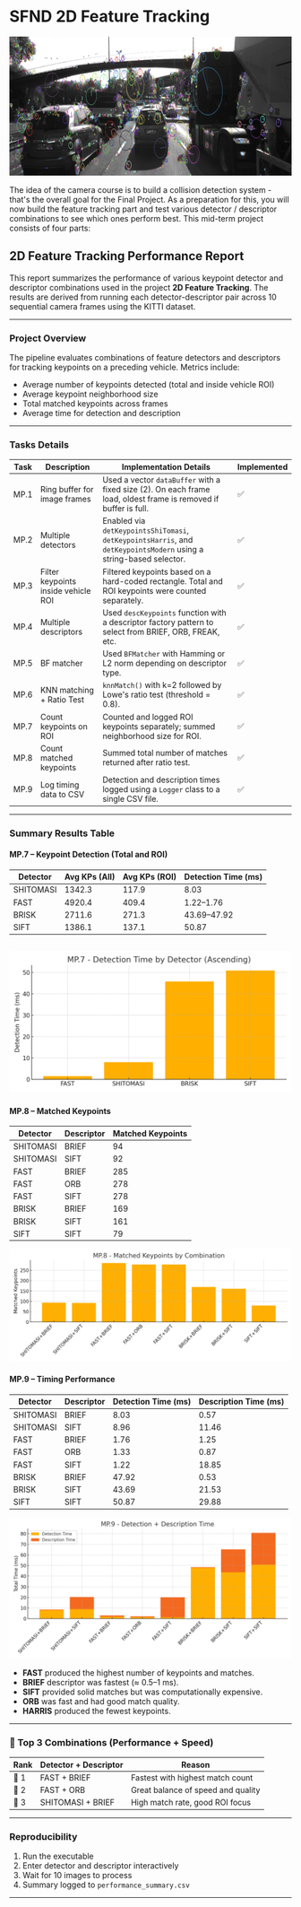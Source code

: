 # SFND 2D Feature Tracking

<img src="images/keypoints.png" width="820" height="248" />

The idea of the camera course is to build a collision detection system - that's the overall goal for the Final Project. As a preparation for this, you will now build the feature tracking part and test various detector / descriptor combinations to see which ones perform best. This mid-term project consists of four parts:

## 2D Feature Tracking Performance Report

This report summarizes the performance of various keypoint detector and descriptor combinations used in the project **2D Feature Tracking**. The results are derived from running each detector-descriptor pair across 10 sequential camera frames using the KITTI dataset.

---

### Project Overview

The pipeline evaluates combinations of feature detectors and descriptors for tracking keypoints on a preceding vehicle. Metrics include:

* Average number of keypoints detected (total and inside vehicle ROI)
* Average keypoint neighborhood size
* Total matched keypoints across frames
* Average time for detection and description

---

### Tasks Details

| Task | Description                         | Implementation Details                                                                                             | Implemented |
| ---- | ----------------------------------- | ------------------------------------------------------------------------------------------------------------------ | ----------- |
| MP.1 | Ring buffer for image frames        | Used a vector `dataBuffer` with a fixed size (2). On each frame load, oldest frame is removed if buffer is full.   | ✅           |
| MP.2 | Multiple detectors                  | Enabled via `detKeypointsShiTomasi`, `detKeypointsHarris`, and `detKeypointsModern` using a string-based selector. | ✅           |
| MP.3 | Filter keypoints inside vehicle ROI | Filtered keypoints based on a hard-coded rectangle. Total and ROI keypoints were counted separately.               | ✅           |
| MP.4 | Multiple descriptors                | Used `descKeypoints` function with a descriptor factory pattern to select from BRIEF, ORB, FREAK, etc.             | ✅           |
| MP.5 | BF matcher                          | Used `BFMatcher` with Hamming or L2 norm depending on descriptor type.                                             | ✅           |
| MP.6 | KNN matching + Ratio Test           | `knnMatch()` with k=2 followed by Lowe's ratio test (threshold = 0.8).                                             | ✅           |
| MP.7 | Count keypoints on ROI              | Counted and logged ROI keypoints separately; summed neighborhood size for ROI.                                     | ✅           |
| MP.8 | Count matched keypoints             | Summed total number of matches returned after ratio test.                                                          | ✅           |
| MP.9 | Log timing data to CSV              | Detection and description times logged using a `Logger` class to a single CSV file.                                | ✅           |

---

### Summary Results Table

#### MP.7 – Keypoint Detection (Total and ROI)

| Detector  | Avg KPs (All) | Avg KPs (ROI) | Detection Time (ms) |
| --------- | ------------- | ------------- | ------------------- |
| SHITOMASI | 1342.3        | 117.9         | 8.03                |
| FAST      | 4920.4        | 409.4         | 1.22–1.76           |
| BRISK     | 2711.6        | 271.3         | 43.69–47.92         |
| SIFT      | 1386.1        | 137.1         | 50.87               |

![Detection Times](graphs/mp7_detection_times.png)
---

#### MP.8 – Matched Keypoints

| Detector  | Descriptor | Matched Keypoints |
| --------- | ---------- | ----------------- |
| SHITOMASI | BRIEF      | 94                |
| SHITOMASI | SIFT       | 92                |
| FAST      | BRIEF      | 285               |
| FAST      | ORB        | 278               |
| FAST      | SIFT       | 278               |
| BRISK     | BRIEF      | 169               |
| BRISK     | SIFT       | 161               |
| SIFT      | SIFT       | 79                |

![Matched Keypoints](graphs/mp8_matched_keypoints.png)

#### MP.9 – Timing Performance

| Detector  | Descriptor | Detection Time (ms) | Description Time (ms) |
| --------- | ---------- | ------------------- | --------------------- |
| SHITOMASI | BRIEF      | 8.03                | 0.57                  |
| SHITOMASI | SIFT       | 8.96                | 11.46                 |
| FAST      | BRIEF      | 1.76                | 1.25                  |
| FAST      | ORB        | 1.33                | 0.87                  |
| FAST      | SIFT       | 1.22                | 18.85                 |
| BRISK     | BRIEF      | 47.92               | 0.53                  |
| BRISK     | SIFT       | 43.69               | 21.53                 |
| SIFT      | SIFT       | 50.87               | 29.88                 |

![Runtime Performance](graphs/mp9_timing_stack.png)

* **FAST** produced the highest number of keypoints and matches.
* **BRIEF** descriptor was fastest (≈ 0.5–1 ms).
* **SIFT** provided solid matches but was computationally expensive.
* **ORB** was fast and had good match quality.
* **HARRIS** produced the fewest keypoints.

---

### 🌟 Top 3 Combinations (Performance + Speed)

| Rank | Detector + Descriptor | Reason                             |
| ---- | --------------------- | ---------------------------------- |
| 🥇 1 | FAST + BRIEF          | Fastest with highest match count   |
| 🥈 2 | FAST + ORB            | Great balance of speed and quality |
| 🥉 3 | SHITOMASI + BRIEF     | High match rate, good ROI focus    |

---

### Reproducibility

1. Run the executable
2. Enter detector and descriptor interactively
3. Wait for 10 images to process
4. Summary logged to `performance_summary.csv`

---
